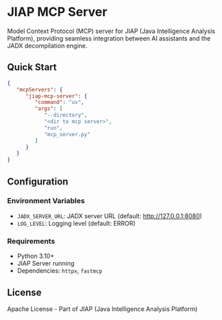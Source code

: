 # JIAP MCP Server

Model Context Protocol (MCP) server for JIAP (Java Intelligence Analysis Platform), providing seamless integration between AI assistants and the JADX decompilation engine.

## Quick Start

```json
{
   "mcpServers": {
      "jiap-mcp-server": {
         "command": "uv",
         "args": [
            "--directory",
            "<dir to mcp server>",
            "run",
            "mcp_server.py"
         ]
      }
   }
}
```

## Configuration

### Environment Variables

- `JADX_SERVER_URL`: JADX server URL (default: http://127.0.0.1:8080)
- `LOG_LEVEL`: Logging level (default: ERROR)

### Requirements

- Python 3.10+
- JIAP Server running
- Dependencies: `httpx`, `fastmcp`

## License

Apache License - Part of JIAP (Java Intelligence Analysis Platform)
